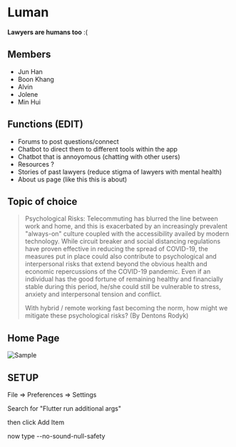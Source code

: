 # Luman

**Lawyers are humans too** :(

## Members

- Jun Han
- Boon Khang
- Alvin
- Jolene
- Min Hui

## Functions (EDIT)

- Forums to post questions/connect
- Chatbot to direct them to different tools within the app
- Chatbot that is annoyomous (chatting with other users)
- Resources ?
- Stories of past lawyers (reduce stigma of lawyers with mental health)
- About us page (like this this is about)

## Topic of choice

> Psychological Risks: Telecommuting has blurred the line between work and home,
> and this is exacerbated by an increasingly prevalent "always-on" culture coupled
> with the accessibility availed by modern technology.
> While circuit breaker and social distancing regulations have proven effective in
> reducing the spread of COVID-19, the measures put in place could also contribute to
> psychological and interpersonal risks that extend beyond the obvious health and
> economic repercussions of the COVID-19 pandemic. Even if an individual has the
> good fortune of remaining healthy and financially stable during this period, he/she
> could still be vulnerable to stress, anxiety and interpersonal tension and conflict.
>
> With hybrid / remote working fast becoming the norm, how might we mitigate these
> psychological risks? (By Dentons Rodyk)

## Home Page

![Sample](assets/sample.png)

## SETUP

File => Preferences => Settings

Search for "Flutter run additional args"

then click Add Item

now type --no-sound-null-safety
